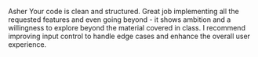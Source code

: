 Asher
Your code is clean and structured. 
Great job implementing all the requested features and even going beyond - it shows ambition and a willingness to explore beyond the material covered in class. 
I recommend improving input control to handle edge cases and enhance the overall user experience.
